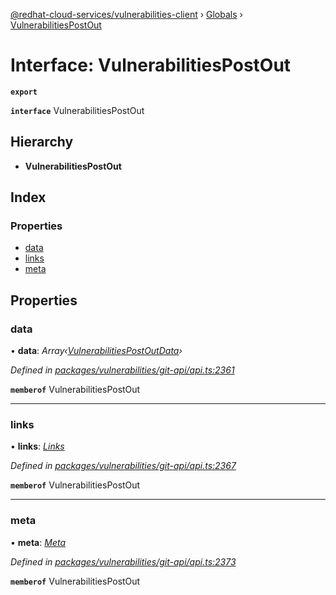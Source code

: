 [@redhat-cloud-services/vulnerabilities-client](../README.md) › [Globals](../globals.md) › [VulnerabilitiesPostOut](vulnerabilitiespostout.md)

# Interface: VulnerabilitiesPostOut

**`export`** 

**`interface`** VulnerabilitiesPostOut

## Hierarchy

* **VulnerabilitiesPostOut**

## Index

### Properties

* [data](vulnerabilitiespostout.md#data)
* [links](vulnerabilitiespostout.md#links)
* [meta](vulnerabilitiespostout.md#meta)

## Properties

###  data

• **data**: *Array‹[VulnerabilitiesPostOutData](vulnerabilitiespostoutdata.md)›*

*Defined in [packages/vulnerabilities/git-api/api.ts:2361](https://github.com/fhlavac/javascript-clients/blob/master/packages/vulnerabilities/git-api/api.ts#L2361)*

**`memberof`** VulnerabilitiesPostOut

___

###  links

• **links**: *[Links](links.md)*

*Defined in [packages/vulnerabilities/git-api/api.ts:2367](https://github.com/fhlavac/javascript-clients/blob/master/packages/vulnerabilities/git-api/api.ts#L2367)*

**`memberof`** VulnerabilitiesPostOut

___

###  meta

• **meta**: *[Meta](meta.md)*

*Defined in [packages/vulnerabilities/git-api/api.ts:2373](https://github.com/fhlavac/javascript-clients/blob/master/packages/vulnerabilities/git-api/api.ts#L2373)*

**`memberof`** VulnerabilitiesPostOut
